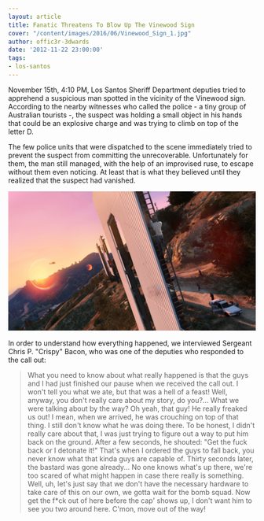 ```yaml
---
layout: article
title: Fanatic Threatens To Blow Up The Vinewood Sign
cover: "/content/images/2016/06/Vinewood_Sign_1.jpg"
author: offic3r-3dwards
date: '2012-11-22 23:00:00'
tags:
- los-santos
---
```


November 15th, 4:10 PM, Los Santos Sheriff Department deputies tried to apprehend a suspicious man spotted in the vicinity of the Vinewood sign. According to the nearby witnesses who called the police - a tiny group of Australian tourists -, the suspect was holding a small object in his hands that could be an explosive charge and was trying to climb on top of the letter D.

The few police units that were dispatched to the scene immediately tried to prevent the suspect from committing the unrecoverable. Unfortunately for them, the man still managed, with the help of an improvised ruse, to escape without them even noticing. At least that is what they believed until they realized that the suspect had vanished.

![Photo of the suspect taken from a helicopter a few minutes before he managed to escape the deputies who were trying to catch him.](  /content/images/2016/06/Vinewood_Incident_0.jpg)

In order to understand how everything happened, we interviewed Sergeant Chris P. "Crispy" Bacon, who was one of the deputies who responded to the call out:

> What you need to know about what really happened is that the guys and I had just finished our pause when we received the call out. I won't tell you what we ate, but that was a hell of a feast! Well, anyway, you don't really care about my story, do you?... What we were talking about by the way? Oh yeah, that guy! He really freaked us out! I mean, when we arrived, he was crouching on top of that thing. I still don't know what he was doing there. To be honest, I didn't really care about that, I was just trying to figure out a way to put him back on the ground. After a few seconds, he shouted: "Get the fuck back or I detonate it!" That's when I ordered the guys to fall back, you never know what that kinda guys are capable of. Thirty seconds later, the bastard was gone already... No one knows what's up there, we're too scared of what might happen in case there really is something. Well, uh, let's just say that we don't have the necessary hardware to take care of this on our own, we gotta wait for the bomb squad. Now get the f\*ck out of here before the cap' shows up, I don't want him to see you two around here. C'mon, move out of the way!

<!--kg-card-end: markdown-->

